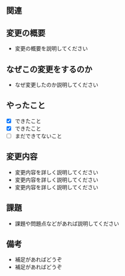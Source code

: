 ## 関連

<!--
- 関連するPull request, Issuesなど
-->

## 変更の概要

* 変更の概要を説明してください

## なぜこの変更をするのか

* なぜ変更したのか説明してください

## やったこと

* [x] できたこと
* [x] できたこと
* [ ] まだできてないこと

## 変更内容

* 変更内容を詳しく説明してください
* 変更内容を詳しく説明してください
* 変更内容を詳しく説明してください

## 課題

* 課題や問題点などがあれば説明してください  

## 備考

* 補足があればどうぞ
* 補足があればどうぞ
